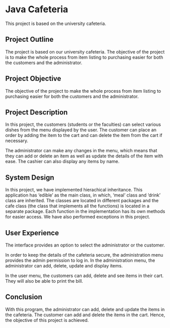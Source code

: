 # Java Cafeteria
This project is based on the university cafeteria. 

## Project Outline

The project is based on our university cafeteria. The objective of the project is to make the whole process from item listing to purchasing easier for both the customers and the administrator. 

## Project Objective

The objective of the project to make the whole process from item listing to purchasing easier for both the customers and the administrator. 

## Project Description

In this project, the customers (students or the faculties) can select various dishes from the menu displayed by the user. The customer can place an order by adding the item to the cart and can delete the item from the cart if necessary. 

The administrator can make any changes in the menu, which means that they can add or delete an item as well as update the details of the item with ease. The cashier can also display any items by name.

## System Design

In this project, we have implemented hierachical inheritance. This application has ‘edible’ as the main class, in which, ‘meal’ class and ‘drink’ class are inherited. The classes are located in different packages and the cafe class (the class that implements all the functions) is located in a separate package. Each function in the implementation has its own methods for easier access. We have also performed exceptions in this project. 

## User Experience

The interface provides an option to select the administrator or the customer. 

In order to keep the details of the cafeteria secure, the administration menu provides the admin permission to log in. In the administration menu, the administrator can add, delete, update and display items. 

In the user menu, the customers can add, delete and see items in their cart. They will also be able to print the bill.

## Conclusion

With this program, the administrator can add, delete and update the items in the cafeteria. The customer can add and delete the items in the cart. Hence, the objective of this project is achieved.

